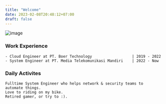 ```yaml
---
title: "Welcome"
date: 2023-02-08T20:48:12+07:00
draft: false
---
```


![image](/image/about.excalidraw.png)

### Work Experience
    - Cloud Engineer at PT. Boer Technology                  | 2019 - 2022
    - System Engineer at PT. Media Telekomunikasi Mandiri    | 2022 - Now

### Daily Activites
    Fulltime System Engineer who helps network & security teams to automate things.
    Love to riding on my bike.
    Retired gamer, or try to :).
